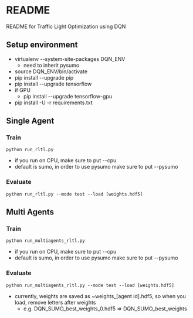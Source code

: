 # README
README for Traffic Light Optimization using DQN

## Setup environment
- virtualenv --system-site-packages DQN_ENV
    - need to inherit pysumo
- source DQN_ENV/bin/activate
- pip install --upgrade pip
- pip install --upgrade tensorflow
- if GPU
    - pip install --upgrade tensorflow-gpu
- pip install -U -r requirements.txt


## Single Agent
### Train
```
python run_rltl.py
```
- if you run on CPU, make sure to put --cpu
- default is sumo, in order to use pysumo make sure to put --pysumo

### Evaluate
```
python run_rltl.py --mode test --load [weights.hdf5]
```

## Multi Agents
### Train
```
python run_multiagents_rltl.py
```
- if you run on CPU, make sure to put --cpu
- default is sumo, in order to use pysumo make sure to put --pysumo

### Evaluate
```
python run_multiagents_rltl.py --mode test --load [weights.hdf5]
```
- currently, weights are saved as ~weights_[agent id].hdf5, so when you load, remove letters after weights
    - e.g. DQN_SUMO_best_weights_0.hdf5 => DQN_SUMO_best_weights

